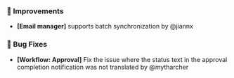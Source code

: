 ### 🚀 Improvements

- **[Email manager]** supports batch synchronization by @jiannx

### 🐛 Bug Fixes

- **[Workflow: Approval]** Fix the issue where the status text in the approval completion notification was not translated by @mytharcher

